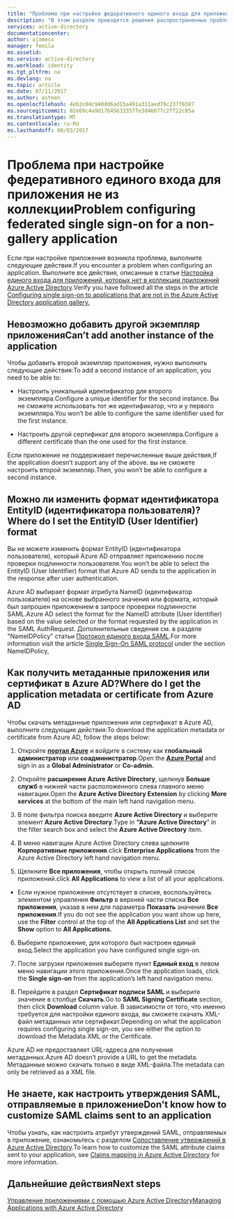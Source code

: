 ```yaml
---
title: "Проблема при настройке федеративного единого входа для приложения не из коллекции | Документы Майкрософт"
description: "В этом разделе приводятся решения распространенных проблем, которые могут возникнуть при настройке федеративного единого входа для пользовательского приложения SAML, которое отсутствует в коллекции приложений Azure AD"
services: active-directory
documentationcenter: 
author: ajamess
manager: femila
ms.assetid: 
ms.service: active-directory
ms.workload: identity
ms.tgt_pltfrm: na
ms.devlang: na
ms.topic: article
ms.date: 07/11/2017
ms.author: asteen
ms.openlocfilehash: 4eb2c04c940dd6ad15a491a331aed76c237f0387
ms.sourcegitcommit: 02e69c4a9d17645633357fe3d46677c2ff22c85a
ms.translationtype: MT
ms.contentlocale: ru-RU
ms.lasthandoff: 08/03/2017
---
```

# <a name="problem-configuring-federated-single-sign-on-for-a-non-gallery-application"></a><span data-ttu-id="8a0db-103">Проблема при настройке федеративного единого входа для приложения не из коллекции</span><span class="sxs-lookup"><span data-stu-id="8a0db-103">Problem configuring federated single sign-on for a non-gallery application</span></span>

<span data-ttu-id="8a0db-104">Если при настройке приложения возникла проблема, выполните следующие действия.</span><span class="sxs-lookup"><span data-stu-id="8a0db-104">If you encounter a problem when configuring an application.</span></span> <span data-ttu-id="8a0db-105">Выполните все действия, описанные в статье [Настройка единого входа для приложений, которых нет в коллекции приложений Azure Active Directory](https://docs.microsoft.com/azure/active-directory/active-directory-saas-custom-apps).</span><span class="sxs-lookup"><span data-stu-id="8a0db-105">Verify you have followed all the steps in the article [Configuring single sign-on to applications that are not in the Azure Active Directory application gallery.](https://docs.microsoft.com/azure/active-directory/active-directory-saas-custom-apps)</span></span>

## <a name="cant-add-another-instance-of-the-application"></a><span data-ttu-id="8a0db-106">Невозможно добавить другой экземпляр приложения</span><span class="sxs-lookup"><span data-stu-id="8a0db-106">Can’t add another instance of the application</span></span>

<span data-ttu-id="8a0db-107">Чтобы добавить второй экземпляр приложения, нужно выполнить следующие действия:</span><span class="sxs-lookup"><span data-stu-id="8a0db-107">To add a second instance of an application, you need to be able to:</span></span>

-   <span data-ttu-id="8a0db-108">Настроить уникальный идентификатор для второго экземпляра.</span><span class="sxs-lookup"><span data-stu-id="8a0db-108">Configure a unique identifier for the second instance.</span></span> <span data-ttu-id="8a0db-109">Вы не сможете использовать тот же идентификатор, что и у первого экземпляра.</span><span class="sxs-lookup"><span data-stu-id="8a0db-109">You won’t be able to configure the same identifier used for the first instance.</span></span>

-   <span data-ttu-id="8a0db-110">Настроить другой сертификат для второго экземпляра.</span><span class="sxs-lookup"><span data-stu-id="8a0db-110">Configure a different certificate than the one used for the first instance.</span></span>

<span data-ttu-id="8a0db-111">Если приложение не поддерживает перечисленные выше действия,</span><span class="sxs-lookup"><span data-stu-id="8a0db-111">If the application doesn’t support any of the above.</span></span> <span data-ttu-id="8a0db-112">вы не сможете настроить второй экземпляр.</span><span class="sxs-lookup"><span data-stu-id="8a0db-112">Then, you won’t be able to configure a second instance.</span></span>

## <a name="where-do-i-set-the-entityid-user-identifier-format"></a><span data-ttu-id="8a0db-113">Можно ли изменить формат идентификатора EntityID (идентификатора пользователя)?</span><span class="sxs-lookup"><span data-stu-id="8a0db-113">Where do I set the EntityID (User Identifier) format</span></span>

<span data-ttu-id="8a0db-114">Вы не можете изменить формат EntityID (идентификатора пользователя), который Azure AD отправляет приложению после проверки подлинности пользователя.</span><span class="sxs-lookup"><span data-stu-id="8a0db-114">You won’t be able to select the EntityID (User Identifier) format that Azure AD sends to the application in the response after user authentication.</span></span>

<span data-ttu-id="8a0db-115">Azure AD выбирает формат атрибута NameID (идентификатор пользователя) на основе выбранного значения или формата, который был запрошен приложением в запросе проверки подлинности SAML.</span><span class="sxs-lookup"><span data-stu-id="8a0db-115">Azure AD select the format for the NameID attribute (User Identifier) based on the value selected or the format requested by the application in the SAML AuthRequest.</span></span> <span data-ttu-id="8a0db-116">Дополнительные сведения см. в разделе "NameIDPolicy" статьи [Протокол единого входа SAML](https://docs.microsoft.com/azure/active-directory/develop/active-directory-single-sign-on-protocol-reference#authnrequest).</span><span class="sxs-lookup"><span data-stu-id="8a0db-116">For more information visit the article [Single Sign-On SAML protocol](https://docs.microsoft.com/azure/active-directory/develop/active-directory-single-sign-on-protocol-reference#authnrequest) under the section NameIDPolicy,</span></span>

## <a name="where-do-i-get-the-application-metadata-or-certificate-from-azure-ad"></a><span data-ttu-id="8a0db-117">Как получить метаданные приложения или сертификат в Azure AD?</span><span class="sxs-lookup"><span data-stu-id="8a0db-117">Where do I get the application metadata or certificate from Azure AD</span></span>

<span data-ttu-id="8a0db-118">Чтобы скачать метаданные приложения или сертификат в Azure AD, выполните следующие действия:</span><span class="sxs-lookup"><span data-stu-id="8a0db-118">To download the application metadata or certificate from Azure AD, follow the steps below:</span></span>

1.  <span data-ttu-id="8a0db-119">Откройте [**портал Azure**](https://portal.azure.com/) и войдите в систему как **глобальный администратор** или **соадминистратор**.</span><span class="sxs-lookup"><span data-stu-id="8a0db-119">Open the [**Azure Portal**](https://portal.azure.com/) and sign in as a **Global Administrator** or **Co-admin.**</span></span>

2.  <span data-ttu-id="8a0db-120">Откройте **расширение Azure Active Directory**, щелкнув **Больше служб** в нижней части расположенного слева главного меню навигации.</span><span class="sxs-lookup"><span data-stu-id="8a0db-120">Open the **Azure Active Directory Extension** by clicking **More services** at the bottom of the main left hand navigation menu.</span></span>

3.  <span data-ttu-id="8a0db-121">В поле фильтра поиска введите **Azure Active Directory** и выберите элемент **Azure Active Directory**.</span><span class="sxs-lookup"><span data-stu-id="8a0db-121">Type in **“Azure Active Directory**” in the filter search box and select the **Azure Active Directory** item.</span></span>

4.  <span data-ttu-id="8a0db-122">В меню навигации Azure Active Directory слева щелкните **Корпоративные приложения**.</span><span class="sxs-lookup"><span data-stu-id="8a0db-122">click **Enterprise Applications** from the Azure Active Directory left hand navigation menu.</span></span>

5.  <span data-ttu-id="8a0db-123">Щелкните **Все приложения**, чтобы открыть полный список приложений.</span><span class="sxs-lookup"><span data-stu-id="8a0db-123">click **All Applications** to view a list of all your applications.</span></span>

   * <span data-ttu-id="8a0db-124">Если нужное приложение отсутствует в списке, воспользуйтесь элементом управления **Фильтр** в верхней части списка **Все приложения**, указав в нем для параметра **Показать** значение **Все приложения**.</span><span class="sxs-lookup"><span data-stu-id="8a0db-124">If you do not see the application you want show up here, use the **Filter** control at the top of the **All Applications List** and set the **Show** option to **All Applications.**</span></span>

6.  <span data-ttu-id="8a0db-125">Выберите приложение, для которого был настроен единый вход.</span><span class="sxs-lookup"><span data-stu-id="8a0db-125">Select the application you have configured single sign-on.</span></span>

7.  <span data-ttu-id="8a0db-126">После загрузки приложения выберите пункт **Единый вход** в левом меню навигации этого приложения.</span><span class="sxs-lookup"><span data-stu-id="8a0db-126">Once the application loads, click the **Single sign-on** from the application’s left hand navigation menu.</span></span>

8.  <span data-ttu-id="8a0db-127">Перейдите в раздел **Сертификат подписи SAML** и выберите значение в столбце **Скачать**.</span><span class="sxs-lookup"><span data-stu-id="8a0db-127">Go to **SAML Signing Certificate** section, then click **Download** column value.</span></span> <span data-ttu-id="8a0db-128">В зависимости от того, что именно требуется для настройки единого входа, вы сможете скачать XML-файл метаданных или сертификат.</span><span class="sxs-lookup"><span data-stu-id="8a0db-128">Depending on what the application requires configuring single sign-on, you see either the option to download the Metadata XML or the Certificate.</span></span>

<span data-ttu-id="8a0db-129">Azure AD не предоставляет URL-адреса для получения метаданных.</span><span class="sxs-lookup"><span data-stu-id="8a0db-129">Azure AD doesn’t provide a URL to get the metadata.</span></span> <span data-ttu-id="8a0db-130">Метаданные можно скачать только в виде XML-файла.</span><span class="sxs-lookup"><span data-stu-id="8a0db-130">The metadata can only be retrieved as a XML file.</span></span>

## <a name="dont-know-how-to-customize-saml-claims-sent-to-an-application"></a><span data-ttu-id="8a0db-131">Не знаете, как настроить утверждения SAML, отправляемые в приложение</span><span class="sxs-lookup"><span data-stu-id="8a0db-131">Don't know how to customize SAML claims sent to an application</span></span>

<span data-ttu-id="8a0db-132">Чтобы узнать, как настроить атрибут утверждений SAML, отправляемых в приложение, ознакомьтесь с разделом [Сопоставление утверждений в Azure Active Directory](https://docs.microsoft.com/azure/active-directory/active-directory-claims-mapping).</span><span class="sxs-lookup"><span data-stu-id="8a0db-132">To learn how to customize the SAML attribute claims sent to your application, see [Claims mapping in Azure Active Directory](https://docs.microsoft.com/azure/active-directory/active-directory-claims-mapping) for more information.</span></span>

## <a name="next-steps"></a><span data-ttu-id="8a0db-133">Дальнейшие действия</span><span class="sxs-lookup"><span data-stu-id="8a0db-133">Next steps</span></span>
[<span data-ttu-id="8a0db-134">Управление приложениями с помощью Azure Active Directory</span><span class="sxs-lookup"><span data-stu-id="8a0db-134">Managing Applications with Azure Active Directory</span></span>](active-directory-enable-sso-scenario.md)
